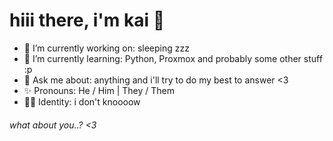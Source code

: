 hiii there, i'm kai 👋
======
- 🔭 I’m currently working on: sleeping zzz
- 🌱 I’m currently learning: Python, Proxmox and probably some other stuff :p
- 💬 Ask me about: anything and i'll try to do my best to answer <3
- ✨ Pronouns: He / Him | They / Them
- 🏳‍🌈 Identity: i don't knoooow

###### what about you..? <3
